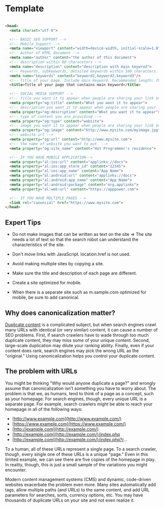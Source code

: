 # Template
```html

<head>
  <meta charset="utf-8">

  <!-- BASIC SEO SUPPORT -->
  <!-- Mobile Support -->
  <meta name="viewport" content="width=device-width, initial-scale=1.0" />
  <!-- Author of HTML document -->
  <meta name="author" content="the author of this document">
  <!-- description within 80 characeters -->
  <meta name="description" content="description with main keywrod">
  <!-- keywords, subkeywords, detailed keywords within 160 characters. Separated by `,` without empty space between keywords -->
  <meta name="keywords" content="keyword1,keyword2,keyword3"/>
  <!-- Title of your page. Include main keyword. Recommended length: 70 characters -->
  <title>Title of your page that contains main keyword</title>

  <!-- SOCIAL MEDIA SUPPORT -->
  <!-- title you want it to appear when people are sharing your link on social media -->
  <meta property="og:title" content="What you want it to appear">
  <!-- description you want it to appear when people are sharing your link on social media -->
  <meta property="og:description" content="What you want it to appear">
  <!-- type of content you are providing -->
  <meta property="og:type" content="website">
  <!-- image you want it to appear when people are sharing your link on social media -->
  <meta property="og:image" content="http://www.mysite.com/myimage.jpg">
  <!-- website url -->
  <meta property="og:url" content="http://www.mysite.com">
  <!-- the name of website you want to put. -->
  <meta property="og:site_name" content="Hot Programmer's residence">

  <!-- IF YOU HAVE MOBILE APPLICATION-->
  <meta property="al:ios:url" content="applinks://docs">
  <meta property="al:ios:app_store_id" content="12345">
  <meta property="al:ios:app_name" content="App Name">
  <meta property="al:android:url" content="applinks://docs">
  <meta property="al:android:app_name" content="App Name">
  <meta property="al:android:package" content="org.applinks">
  <meta property="al:web:url" content="https://apppower.com">

  <!-- IF YOU HAVE MULTIPLE PAGES -->
  <link rel="canoncial" href="https://www.mysite.com">
</head>
```
## **Expert Tips**

- Do not make images that can be written as text on the site => The site needs a lot of text so that the search robot can understand the characteristics of the site.

- Don't move links with JavaScript. location.href is not used.

- Avoid making multiple sites by copying a site.

- Make sure the title and description of each page are different.

- Create a site optimized for mobile.

- When there is a separate site such as m.sample.com optimized for mobile, be sure to add canonical.

## **Why does canonicalization matter?**

[Duplicate content](https://moz.com/learn/seo/duplicate-content) is a complicated subject, but when search engines crawl many URLs with identical (or very similar) content, it can cause a number of SEO problems. First, if search crawlers have to wade through too much duplicate content, they may miss some of your unique content. Second, large-scale duplication may dilute your ranking ability. Finally, even if your content does rank, search engines may pick the wrong URL as the "original." Using canonicalization helps you control your duplicate content.

## **The problem with URLs**

You might be thinking "Why would anyone duplicate a page?" and wrongly assume that canonicalization isn’t something you have to worry about. The problem is that we, as humans, tend to think of a page as a concept, such as your homepage. For search engines, though, every unique URL is a separate page. For example, search crawlers might be able to reach your homepage in all of the following ways:

- [http://www.example.com](http://www.example.com/)
- [https://www.example.com](https://www.example.com/)
- [http://example.com](http://example.com/)
- [http://example.com](http://example.com/)/index.php
- [http://example.com](http://example.com/)/index.php?r...

To a human, all of these URLs represent a single page. To a search crawler, though, every single one of these URLs is a unique "page." Even in this limited example, we can see there are five copies of the homepage in play. In reality, though, this is just a small sample of the variations you might encounter.

Modern content management systems (CMS) and dynamic, code-driven websites exacerbate the problem even more. Many sites automatically add tags, allow multiple paths (and URLs) to the same content, and add URL parameters for searches, sorts, currency options, etc. You may have thousands of duplicate URLs on your site and not even realize it.
